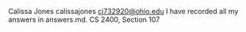 Calissa Jones
calissajones
cj732920@ohio.edu
I have recorded all my answers in answers.md.
CS 2400, Section 107
